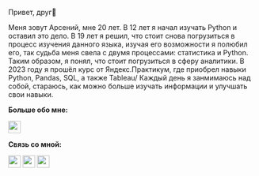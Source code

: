 Привет, друг👋

Меня зовут Арсений, мне 20 лет.
В 12 лет я начал изучать Python и оставил это дело. В 19 лет я решил, что стоит снова погрузиться в процесс изучения данного языка, изучая его возможности я полюбил его, так судьба меня свела с двумя процессами: статистика и Python. Таким образом, я понял, что стоит погрузиться в сферу аналитики. В 2023 году я прошёл курс от Яндекс.Практикум, где приобрел навыки Python, Pandas, SQL, а также Tableau/ Каждый день я занмимаюсь над собой, стараюсь, как можно больше изучать информации и улучшать свои навыки.

**Больше обо мне:**
<p><a href="https://kostroma.hh.ru/applicant/resumes/view?resume=d2f23e43ff0b9a8b090039ed1f4d364d4e4338">
<img src="https://upload.wikimedia.org/wikipedia/commons/thumb/7/79/HeadHunter_logo.png/640px-HeadHunter_logo.png" height=25></a>
  
**Связь со мной:**
 
<a href="https://vk.com/dolgiyarseniy"><img src="https://free-png.ru/wp-content/uploads/2022/02/free-png.ru-307.png" height=25></a> <a href="https://t.me/hehehahahlhl">
<img src="https://cdn.icon-icons.com/icons2/2108/PNG/512/telegram_icon_130816.png" height=25></a>
<a href="https://www.instagram.com/hehehahahlhl/"> <img src="https://pngicon.ru/file/uploads/instagram.png" height=25></a> 
   
